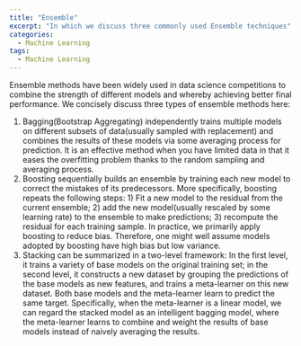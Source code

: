 ```yaml
---
title: "Ensemble"
excerpt: "In which we discuss three commonly used Ensemble techniques"
categories:
  - Machine Learning
tags:
  - Machine Learning
---
```


Ensemble methods have been widely used in data science competitions to combine the strength of different models and whereby achieving better final performance. We concisely discuss three types of ensemble methods here:

1. Bagging(Bootstrap Aggregating) independently trains multiple models on different subsets of data(usually sampled with replacement) and combines the results of these models via some averaging process for prediction. It is an effective method when you have limited data in that it eases the overfitting problem thanks to the random sampling and averaging process.
2. Boosting sequentially builds an ensemble by training each new model to correct the mistakes of its predecessors. More specifically, boosting repeats the following steps: 1) Fit a new model to the residual from the current ensemble; 2) add the new model(usually rescaled by some learning rate) to the ensemble to make predictions; 3) recompute the residual for each training sample. In practice, we primarily apply boosting to reduce bias. Therefore, one might well assume models adopted by boosting have high bias but low variance.
3. Stacking can be summarized in a two-level framework: In the first level, it trains a variety of base models on the original training set; in the second level, it constructs a new dataset by grouping the predictions of the base models as new features, and trains a meta-learner on this new dataset. Both base models and the meta-learner learn to predict the same target. Specifically, when the meta-learner is a linear model, we can regard the stacked model as an intelligent bagging model, where the meta-learner learns to combine and weight the results of base models instead of naively averaging the results.


